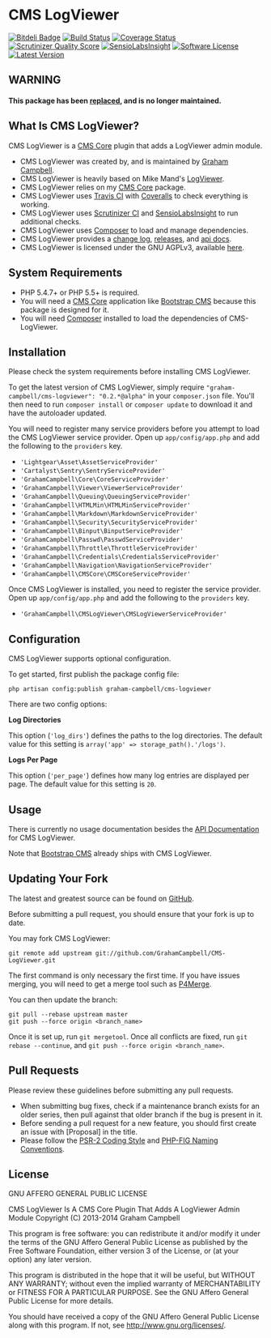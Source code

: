 CMS LogViewer
=============


[![Bitdeli Badge](https://d2weczhvl823v0.cloudfront.net/GrahamCampbell/CMS-LogViewer/trend.png)](https://bitdeli.com/free "Bitdeli Badge")
[![Build Status](https://travis-ci.org/GrahamCampbell/CMS-LogViewer.png)](https://travis-ci.org/GrahamCampbell/CMS-LogViewer)
[![Coverage Status](https://coveralls.io/repos/GrahamCampbell/CMS-LogViewer/badge.png)](https://coveralls.io/r/GrahamCampbell/CMS-LogViewer)
[![Scrutinizer Quality Score](https://scrutinizer-ci.com/g/GrahamCampbell/CMS-LogViewer/badges/quality-score.png?s=30a629f55a95e3e0b0d146b242d0e80662abb298)](https://scrutinizer-ci.com/g/GrahamCampbell/CMS-LogViewer)
[![SensioLabsInsight](https://insight.sensiolabs.com/projects/7c3d818f-dbcf-4e27-9ff4-b0c2a1fe69bd/mini.png)](https://insight.sensiolabs.com/projects/7c3d818f-dbcf-4e27-9ff4-b0c2a1fe69bd)
[![Software License](https://poser.pugx.org/graham-campbell/cms-logviewer/license.png)](https://github.com/GrahamCampbell/CMS-LogViewer/blob/master/LICENSE.md)
[![Latest Version](https://poser.pugx.org/graham-campbell/cms-logviewer/v/stable.png)](https://packagist.org/packages/graham-campbell/cms-logviewer)


## WARNING

#### This package has been [replaced](https://github.com/GrahamCampbell/Laravel-LogViewer), and is no longer maintained.


## What Is CMS LogViewer?

CMS LogViewer is a [CMS Core](https://github.com/GrahamCampbell/CMS-Core) plugin that adds a LogViewer admin module.

* CMS LogViewer was created by, and is maintained by [Graham Campbell](https://github.com/GrahamCampbell).
* CMS LogViewer is heavily based on Mike Mand's [LogViewer](https://github.com/mikemand/logviewer).
* CMS LogViewer relies on my [CMS Core](https://github.com/GrahamCampbell/CMS-Core) package.
* CMS LogViewer uses [Travis CI](https://travis-ci.org/GrahamCampbell/CMS-LogViewer) with [Coveralls](https://coveralls.io/r/GrahamCampbell/CMS-LogViewer) to check everything is working.
* CMS LogViewer uses [Scrutinizer CI](https://scrutinizer-ci.com/g/GrahamCampbell/CMS-LogViewer) and [SensioLabsInsight](https://insight.sensiolabs.com/projects/7c3d818f-dbcf-4e27-9ff4-b0c2a1fe69bd) to run additional checks.
* CMS LogViewer uses [Composer](https://getcomposer.org) to load and manage dependencies.
* CMS LogViewer provides a [change log](https://github.com/GrahamCampbell/CMS-LogViewer/blob/master/CHANGELOG.md), [releases](https://github.com/GrahamCampbell/CMS-LogViewer/releases), and [api docs](http://grahamcampbell.github.io/CMS-LogViewer).
* CMS LogViewer is licensed under the GNU AGPLv3, available [here](https://github.com/GrahamCampbell/CMS-LogViewer/blob/master/LICENSE.md).


## System Requirements

* PHP 5.4.7+ or PHP 5.5+ is required.
* You will need a [CMS Core](https://github.com/GrahamCampbell/CMS-Core) application like [Bootstrap CMS](https://github.com/GrahamCampbell/Bootstrap-CMS) because this package is designed for it.
* You will need [Composer](https://getcomposer.org) installed to load the dependencies of CMS-LogViewer.


## Installation

Please check the system requirements before installing CMS LogViewer.

To get the latest version of CMS LogViewer, simply require `"graham-campbell/cms-logviewer": "0.2.*@alpha"` in your `composer.json` file. You'll then need to run `composer install` or `composer update` to download it and have the autoloader updated.

You will need to register many service providers before you attempt to load the CMS LogViewer service provider. Open up `app/config/app.php` and add the following to the `providers` key.

* `'Lightgear\Asset\AssetServiceProvider'`
* `'Cartalyst\Sentry\SentryServiceProvider'`
* `'GrahamCampbell\Core\CoreServiceProvider'`
* `'GrahamCampbell\Viewer\ViewerServiceProvider'`
* `'GrahamCampbell\Queuing\QueuingServiceProvider'`
* `'GrahamCampbell\HTMLMin\HTMLMinServiceProvider'`
* `'GrahamCampbell\Markdown\MarkdownServiceProvider'`
* `'GrahamCampbell\Security\SecurityServiceProvider'`
* `'GrahamCampbell\Binput\BinputServiceProvider'`
* `'GrahamCampbell\Passwd\PasswdServiceProvider'`
* `'GrahamCampbell\Throttle\ThrottleServiceProvider'`
* `'GrahamCampbell\Credentials\CredentialsServiceProvider'`
* `'GrahamCampbell\Navigation\NavigationServiceProvider'`
* `'GrahamCampbell\CMSCore\CMSCoreServiceProvider'`

Once CMS LogViewer is installed, you need to register the service provider. Open up `app/config/app.php` and add the following to the `providers` key.

* `'GrahamCampbell\CMSLogViewer\CMSLogViewerServiceProvider'`


## Configuration

CMS LogViewer supports optional configuration.

To get started, first publish the package config file:

    php artisan config:publish graham-campbell/cms-logviewer

There are two config options:

**Log Directories**

This option (`'log_dirs'`) defines the paths to the log directories. The default value for this setting is `array('app' => storage_path().'/logs')`.

**Logs Per Page**

This option (`'per_page'`) defines how many log entries are displayed per page. The default value for this setting is `20`.


## Usage

There is currently no usage documentation besides the [API Documentation](http://grahamcampbell.github.io/CMS-LogViewer) for CMS LogViewer.

Note that [Bootstrap CMS](https://github.com/GrahamCampbell/Bootstrap-CMS) already ships with CMS LogViewer.


## Updating Your Fork

The latest and greatest source can be found on [GitHub](https://github.com/GrahamCampbell/CMS-LogViewer).

Before submitting a pull request, you should ensure that your fork is up to date.

You may fork CMS LogViewer:

    git remote add upstream git://github.com/GrahamCampbell/CMS-LogViewer.git

The first command is only necessary the first time. If you have issues merging, you will need to get a merge tool such as [P4Merge](http://perforce.com/product/components/perforce_visual_merge_and_diff_tools).

You can then update the branch:

    git pull --rebase upstream master
    git push --force origin <branch_name>

Once it is set up, run `git mergetool`. Once all conflicts are fixed, run `git rebase --continue`, and `git push --force origin <branch_name>`.


## Pull Requests

Please review these guidelines before submitting any pull requests.

* When submitting bug fixes, check if a maintenance branch exists for an older series, then pull against that older branch if the bug is present in it.
* Before sending a pull request for a new feature, you should first create an issue with [Proposal] in the title.
* Please follow the [PSR-2 Coding Style](https://github.com/php-fig/fig-standards/blob/master/accepted/PSR-2-coding-style-guide.md) and [PHP-FIG Naming Conventions](https://github.com/php-fig/fig-standards/blob/master/bylaws/002-psr-naming-conventions.md).


## License

GNU AFFERO GENERAL PUBLIC LICENSE

CMS LogViewer Is A CMS Core Plugin That Adds A LogViewer Admin Module
Copyright (C) 2013-2014  Graham Campbell

This program is free software: you can redistribute it and/or modify
it under the terms of the GNU Affero General Public License as published by
the Free Software Foundation, either version 3 of the License, or
(at your option) any later version.

This program is distributed in the hope that it will be useful,
but WITHOUT ANY WARRANTY; without even the implied warranty of
MERCHANTABILITY or FITNESS FOR A PARTICULAR PURPOSE.  See the
GNU Affero General Public License for more details.

You should have received a copy of the GNU Affero General Public License
along with this program.  If not, see <http://www.gnu.org/licenses/>.
